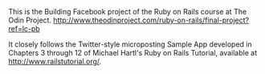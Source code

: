 This is the Building Facebook project of the Ruby on Rails course
at The Odin Project.
http://www.theodinproject.com/ruby-on-rails/final-project?ref=lc-pb

It closely follows the Twitter-style microposting Sample App developed in
Chapters 3 through 12 of Michael Hartl's Ruby on Rails Tutorial, available
at http://www.railstutorial.org/.
